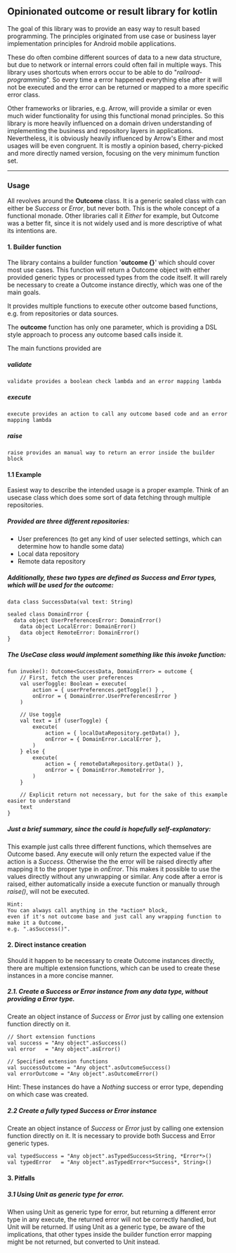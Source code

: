 ## Opinionated outcome or result library for kotlin

The goal of this library was to provide an easy way to result based programming.
The principles originated from use case or business layer implementation principles for Android mobile applications.

These do often combine different sources of data to a new data structure, but due to network
or internal errors could often fail in multiple ways. This library uses shortcuts when
errors occur to be able to do "*railroad-programming*". So every time a error happened everything
else after it will not be executed and the error can be returned or mapped to a more specific
error class.

Other frameworks or libraries, e.g. Arrow, will provide a similar or even much wider functionality for using this functional monad principles.
So this library is more heavily influenced on a domain driven understanding of implementing the business and repository layers in applications.
Nevertheless, it is obviously heavily influenced by Arrow's Either and most usages will be even congruent.
It is mostly a opinion based, cherry-picked and more directly named version, focusing on the very minimum
function set.

---

### Usage

All revolves around the **Outcome** class. It is a generic sealed class with can either be *Success* or *Error*,
but never both. This is the whole concept of a functional monade. Other libraries call it *Either* for example,
but Outcome was a better fit, since it is not widely used and is more descriptive of what its intentions are.

#### 1. Builder function

The library contains a builder function '**outcome {}**' which should cover most use cases. This function
will return a Outcome object with either provided generic types or processed types from the code itself.
It will rarely be necessary to create a Outcome instance directly, which was one of the main goals.

It provides multiple functions to execute other outcome based functions, e.g. from repositories or data sources.

The **outcome** function has only one parameter, which is providing a DSL style approach to process any outcome
based calls inside it.

The main functions provided are
##### **validate**

```
validate provides a boolean check lambda and an error mapping lambda
```
##### **execute**
```
execute provides an action to call any outcome based code and an error mapping lambda
```
##### **raise**
```
raise provides an manual way to return an error inside the builder block
```

#### 1.1 Example
Easiest way to describe the intended usage is a proper example.
Think of an usecase class which does some sort of data fetching through multiple repositories.

##### Provided are three different repositories:
- User preferences (to get any kind of user selected settings, which can determine how to handle some data)
- Local data repository
- Remote data repository

##### Additionally, these two types are defined as Success and Error types, which will be used for the outcome:
```
data class SuccessData(val text: String)

sealed class DomainError {	
  data object UserPreferencesError: DomainError()
	data object LocalError: DomainError()
	data object RemoteError: DomainError()
}
```

##### The UseCase class would implement something like this invoke function:
```
fun invoke(): Outcome<SuccessData, DomainError> = outcome {
	// First, fetch the user preferences
	val userToggle: Boolean = execute(
		action = { userPreferences.getToggle() } ,
		onError = { DomainError.UserPreferencesError } 
	)

	// Use toggle 
	val text = if (userToggle) {
		execute(
			action = { localDataRepository.getData() },
			onError = { DomainError.LocalError },
		)	
	} else {
		execute(
			action = { remoteDataRepository.getData() },
			onError = { DomainError.RemoteError },
		) 
	}

	// Explicit return not necessary, but for the sake of this example easier to understand
	text
}
```
##### Just a brief summary, since the could is hopefully self-explanatory:
This example just calls three different functions, which themselves are Outcome based.
Any execute will only return the expected value if the action is a *Success*. Otherwise the the error will be raised directly after
mapping it to the proper type in *onError*. This makes it possible to use the values directly without any unwrapping or similar.
Any code after a error is raised, either automatically inside a execute function or manually through *raise()*, will not
be executed.
```
Hint: 
You can always call anything in the *action* block, 
even if it's not outcome base and just call any wrapping function to make it a Outcome, 
e.g. ".asSuccess()".
```

#### 2. Direct instance creation

Should it happen to be necessary to create Outcome instances directly,
there are multiple extension functions, which can be used to create these instances in a more concise manner.

##### 2.1. Create a Success or Error instance from any data type, without providing a Error type.
Create an object instance of *Success* or *Error* just by calling one extension function directly on it.

```
// Short extension functions
val success = "Any object".asSuccess()
val error   = "Any object".asError()

// Specified extension functions
val successOutcome = "Any object".asOutcomeSuccess()
val errorOutcome = "Any object".asOutcomeError()
```
Hint: These instances do have a *Nothing* success or error type, depending on which case was created.

##### 2.2 Create a fully typed Success or Error instance
Create an object instance of *Success* or *Error* just by calling one extension function directly on it.
It is necessary to provide both Success and Error generic types.

```
val typedSuccess = "Any object".asTypedSuccess<String, *Error*>()
val typedError   = "Any object".asTypedError<*Success*, String>()
```

#### 3. Pitfalls
##### 3.1 Using Unit as generic type for error.
When using Unit as generic type for error, but returning a different error type in any execute, the returned error will not be correctly handled, but Unit will be returned. If using Unit as a generic type, be aware of the implications, that other types inside the builder function error mapping might be not returned, but converted to Unit instead.



